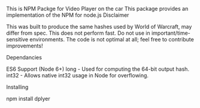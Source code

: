 This is NPM Packge for Video Player on the car
This package provides an implementation of the NPM for node.js Disclaimer

This was built to produce the same hashes used by World of Warcraft, may differ from spec.
This does not perform fast. Do not use in important/time-sensitive environments.
The code is not optimal at all; feel free to contribute improvements!

Dependancies

ES6 Support (Node 6+)
long - Used for computing the 64-bit output hash.
int32 - Allows native int32 usage in Node for overflowing.

Installing

npm install dplyer
